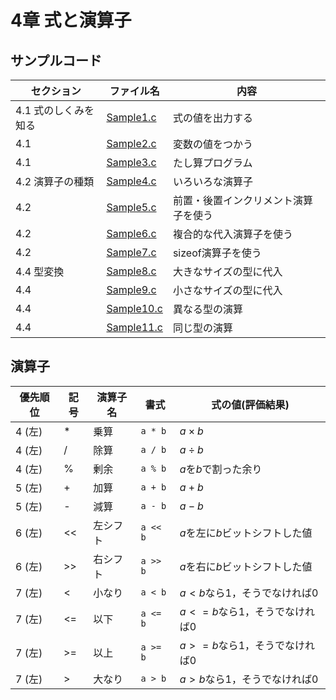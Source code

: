 # 4章 式と演算子
## サンプルコード
| セクション | ファイル名 | 内容 |
| ---      | ---      | ---       |
| 4.1 式のしくみを知る | [Sample1.c](https://github.com/202408pythonciot/C_lang/blob/main/Lesson_04/Sample/Sample1.c) | 式の値を出力する|
| 4.1 | [Sample2.c](https://github.com/202408pythonciot/C_lang/blob/main/Lesson_04/Sample/Sample2.c) | 変数の値をつかう|
| 4.1 | [Sample3.c](https://github.com/202408pythonciot/C_lang/blob/main/Lesson_04/Sample/Sample3.c) | たし算プログラム|
| 4.2 演算子の種類 | [Sample4.c](https://github.com/202408pythonciot/C_lang/blob/main/Lesson_04/Sample/Sample4.c) | いろいろな演算子 |
| 4.2 | [Sample5.c](https://github.com/202408pythonciot/C_lang/blob/main/Lesson_04/Sample/Sample5.c) | 前置・後置インクリメント演算子を使う |
| 4.2 | [Sample6.c](https://github.com/202408pythonciot/C_lang/blob/main/Lesson_04/Sample/Sample6.c) | 複合的な代入演算子を使う |
| 4.2 | [Sample7.c](https://github.com/202408pythonciot/C_lang/blob/main/Lesson_04/Sample/Sample7.c) | sizeof演算子を使う |
| 4.4 型変換 | [Sample8.c](https://github.com/202408pythonciot/C_lang/blob/main/Lesson_04/Sample/Sample8.c) | 大きなサイズの型に代入 |
| 4.4 | [Sample9.c](https://github.com/202408pythonciot/C_lang/blob/main/Lesson_04/Sample/Sample9.c) | 小さなサイズの型に代入 |
| 4.4 | [Sample10.c](https://github.com/202408pythonciot/C_lang/blob/main/Lesson_04/Sample/Sample10.c) | 異なる型の演算 |
| 4.4 | [Sample11.c](https://github.com/202408pythonciot/C_lang/blob/main/Lesson_04/Sample/Sample11.c) | 同じ型の演算 |

## 演算子
| 優先順位 | 記号 | 演算子名 | 書式 | 式の値(評価結果) |
| ---      | ---       | ---       | ---       | ---       |
| 4 (左) | * | 乗算 | `a * b` | $` a \times b `$ |
| 4 (左) | / | 除算 | `a / b` | $` a \div b `$ |
| 4 (左) | % | 剰余 | `a % b` | $`a`$を$`b`$で割った余り  |
| 5 (左) | + | 加算 | `a + b` | $` a + b `$ |
| 5 (左) | - | 減算 | `a - b` | $` a - b `$ |
| 6 (左) | << | 左シフト | `a << b` | $`a`$を左に$`b`$ビットシフトした値 |
| 6 (左) | >> | 右シフト | `a >> b` | $`a`$を右に$`b`$ビットシフトした値 |
| 7 (左) | < | 小なり | `a < b` | $`a < b`$なら$`1`$，そうでなければ$`0`$ |
| 7 (左) | <= | 以下 | `a <= b` | $`a <= b`$なら$`1`$，そうでなければ$`0`$ |
| 7 (左) | >= | 以上 | `a >= b` | $`a >= b`$なら$`1`$，そうでなければ$`0`$ |
| 7 (左) | > | 大なり | `a > b` | $`a > b`$なら$`1`$，そうでなければ$`0`$ |

